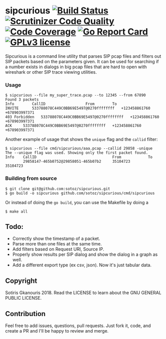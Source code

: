# sipcurious [![Build Status](https://travis-ci.org/sotoz/sipcurious.svg?branch=master)](https://travis-ci.org/sotoz/sipcurious) [![Scrutinizer Code Quality](https://scrutinizer-ci.com/g/sotoz/sipcurious/badges/quality-score.png?b=master)](https://scrutinizer-ci.com/g/sotoz/sipcurious/?branch=master) [![Code Coverage](https://scrutinizer-ci.com/g/sotoz/sipcurious/badges/coverage.png?b=master)](https://scrutinizer-ci.com/g/sotoz/sipcurious/?branch=master) [![Go Report Card](https://goreportcard.com/badge/github.com/sotoz/sipcurious)](https://goreportcard.com/report/github.com/sotoz/sipcurious) [![GPLv3 license](https://img.shields.io/badge/License-GPLv3-blue.svg)](http://perso.crans.org/besson/LICENSE.html)

Sipcurious is a command line utility that parses SIP pcap files and filters out SIP packets based on the parameters given.
It can be used for searching if a number exists in dialogs in big pcap files that are hard to open with wireshark or other SIP trace viewing utilities.

### Usage
```
$ sipcurious --file my_super_trace.pcap --to 12345 --from 67890
Found 3 packets
Info		CallID					From		To
INVITE		533788078C449C0BB69E5497@0270ffffffff	+123458861760	+678903997371
403 Forbidden	533788078C449C0BB69E5497@0270ffffffff	+123458861760	+678903997371
ACK		533788078C449C0BB69E5497@0270ffffffff	+123458861760	+678903997371
```

Another example of usage that shows the `unique` flag and the `callid` filter:
```
$ sipcurious --file cmd/sipcurious/aaa.pcap --callid 29858 -unique
The --unique flag was used. Showing only the first packet found.
Info    CallID                                  From            To
        29858147-465b0752@29858051-465b07b2     35104723        35104723
```

### Building from source
```
$ git clone git@github.com:sotoz/sipcurious.git
$ go build -o sipcurious github.com/sotoz/sipcurious/cmd/sipcurious
```
Or instead of doing the `go build`, you can use the Makefile by doing a
```
$ make all
```
## Todo:
- Correctly show the timestamp of a packet.
- Parse more than one files at the same time.
- Add filters based on Request URI, Source IP.
- Properly show results per SIP dialog and show the dialog in a graph as well.
- Add a different export type (ex csv, json). Now it's just tabular data.

## Copyright
Sotiris Gkanouris 2018. Read the LICENSE to learn about the GNU GENERAL PUBLIC LICENSE.

## Contribution
Feel free to add issues, questions, pull requests. Just fork it, code, and create a PR and I'll be happy to review and merge.
